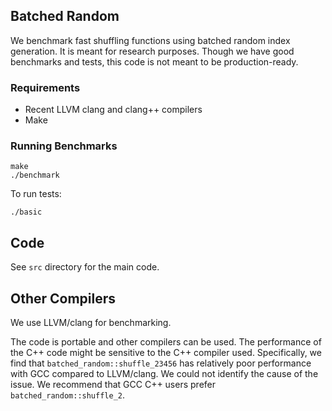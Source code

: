 ## Batched Random

We benchmark fast shuffling functions using batched random index generation.
It is meant for research purposes. Though we have good benchmarks and tests, 
this code is not meant to be production-ready.

### Requirements

- Recent LLVM clang and clang++ compilers
- Make

### Running Benchmarks


```
make
./benchmark
```

To run tests:
```
./basic
```

## Code

See `src` directory for the main code.

## Other Compilers

We use LLVM/clang for benchmarking.

The code is portable and other compilers can be used. The performance
of the C++ code might be sensitive to the C++ compiler used.
Specifically, we find that `batched_random::shuffle_23456` has relatively poor performance
with GCC compared to LLVM/clang. We could not identify the cause of the issue.
We recommend that GCC C++ users prefer `batched_random::shuffle_2`.
